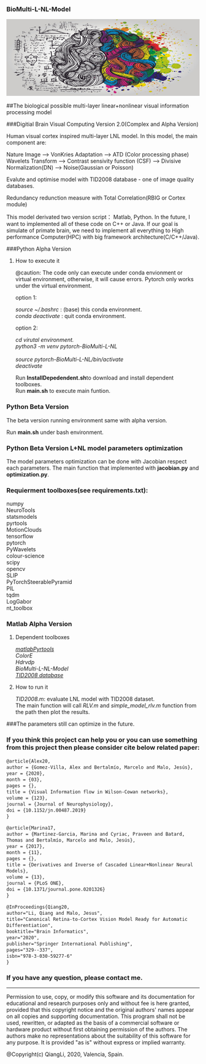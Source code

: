 ### BioMulti-L-NL-Model

<center>
<img width=600 height=200 src='imgs/mathmatics Neuroscience.jpg'><br/>
</center>

##The biological possible multi-layer linear+nonlinear visual information processing model

###Digitial Brain Visual Computing Version 2.0(Complex and Alpha Version)

<p>Human visual cortex inspired multi-layer LNL model. In this model, the main component are:</p>

<p>Nature Image --> VonKries Adaptation --> ATD  (Color processing phase)
Wavelets Transform --> Contrast sensivity function (CSF) --> Divisive
Normalization(DN)  --> Noise(Gaussian or Poisson)</p>

<p>Evalute and optimise model with TID2008 database -  one of image quality databases.</p>

<p>Redundancy redunction measure with Total Correlation(RBIG or Cortex module)</p>

<p>This model derivated two version script： Matlab, Python. In the future, I
want to implemented all of these code on C++ or Java. If our goal is 
simulate of primate brain, we need to implement all everything to High 
performance Computer(HPC) with big framework architecture(C/C++/Java).</p>
 

###Python Alpha Version

1. How to execute it

	@caution: The code only can execute under conda envionment or virtual environment, otherwise,
	it will cause errors. Pytorch only works under the virtual environment.<br/>

	option 1: <br/>

	*source ~/.bashrc* : (base) this conda environment.<br/>
	*conda deactivate* : quit conda environment. <br/>


	option 2:<br/>

	*cd virutal environment.* <br/>
	*python3 -m venv pytorch-BioMulti-L-NL* <br/>  
	*source pytorch-BioMulti-L-NL/bin/activate* <br/>
	*deactivate* <br/>


	Run <b>InstallDepedendent.sh</b>to download and install dependent toolboxes.<br/>
	Run <b>main.sh</b> to execute main funtion.<br/>

### Python Beta Version

The beta version running environment same with alpha version.<br/>

Run <b>main.sh</b> under bash environment.<br/>

### Python Beta Version L+NL model parameters optimization

The model parameters optimization can be done with Jacobian respect each parameters. The main function that implemented with <b>jacobian.py</b> and <b>optimization.py</b>. 

### Requierment toolboxes(see requirements.txt):

numpy<br/>
NeuroTools<br/>
statsmodels<br/>
pyrtools<br/>
MotionClouds<br/>
tensorflow<br/>
pytorch<br/>
PyWavelets<br/>
colour-science<br/>
scipy<br/>
opencv<br/>
SLIP<br/>
PyTorchSteerablePyramid<br/>
PIL<br/>
tqdm<br/>
LogGabor<br/>
nt_toolbox<br/>


### Matlab Alpha Version

1. Dependent toolboxes

	[*matlabPyrtools*](https://github.com/LabForComputationalVision/matlabPyrTools)<br/>
	*ColorE*<br/>
	*Hdrvdp*<br/>
	*BioMulti-L-NL-Model*<br/>
	[*TID2008 database*](http://www.ponomarenko.info/tid2008.htm)<br/>

2. How to run it

	*TID2008.m*: evaluate LNL model with TID2008 dataset.<br/>
	The main function will call *RLV.m* and *simple_model_rlv.m* function from the path then plot the results. <br/>

###The parameters still can optimize in the future.

### If you think this project can help you or you can use something from this project then please consider cite below related paper:


```
@article{Alex20,
author = {Gomez-Villa, Alex and Bertalmío, Marcelo and Malo, Jesús},
year = {2020},
month = {03},
pages = {},
title = {Visual Information flow in Wilson-Cowan networks},
volume = {123},
journal = {Journal of Neurophysiology},
doi = {10.1152/jn.00487.2019}
}
```


```
@article{Marina17,
author = {Martinez-Garcia, Marina and Cyriac, Praveen and Batard, Thomas and Bertalmío, Marcelo and Malo, Jesús},
year = {2017},
month = {11},
pages = {},
title = {Derivatives and Inverse of Cascaded Linear+Nonlinear Neural Models},
volume = {13},
journal = {PLoS ONE},
doi = {10.1371/journal.pone.0201326}
}
```


```
@InProceedings{Qiang20,
author="Li, Qiang and Malo, Jesus",
title="Canonical Retina-to-Cortex Vision Model Ready for Automatic Differentiation",
booktitle="Brain Informatics",
year="2020",
publisher="Springer International Publishing",
pages="329--337",
isbn="978-3-030-59277-6"
}
```
 

### If you have any question, please contact me.

----------------------------------------------------------------------
Permission to use, copy, or modify this software and its documentation
for educational and research purposes only and without fee is here
granted, provided that this copyright notice and the original authors'
names appear on all copies and supporting documentation. This program
shall not be used, rewritten, or adapted as the basis of a commercial
software or hardware product without first obtaining permission of the
authors. The authors make no representations about the suitability of
this software for any purpose. It is provided "as is" without express
or implied warranty.

@Copyright(c) QiangLi, 2020, Valencia, Spain.
